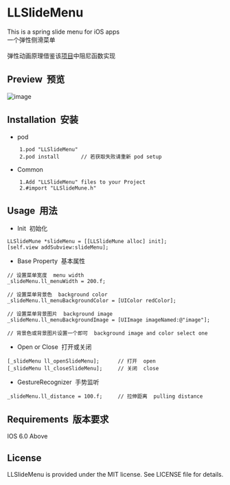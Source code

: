 # LLSlideMenu
This is a spring slide menu for iOS apps<br>
一个弹性侧滑菜单<br><br>
弹性动画原理借鉴该[项目](https://github.com/KittenYang/KYAnimatedPageControl)中阻尼函数实现

## Preview &nbsp;预览
![image](https://github.com/lilei644/LLSlideMenu/blob/master/Preview/LLSlideMenuPreview.gif)

## Installation &nbsp;安装
* pod
```
    1.pod "LLSlideMenu"
    2.pod install       // 若获取失败请重新 pod setup
```
* Common
```
    1.Add "LLSlideMenu" files to your Project
    2.#import "LLSlideMune.h"
```

## Usage &nbsp;用法
* Init &nbsp;初始化
```
LLSlideMune *slideMenu = [[LLSlideMune alloc] init];
[self.view addSubview:slideMenu];
```
* Base Property &nbsp;基本属性
```
// 设置菜单宽度  menu width
_slideMenu.ll_menuWidth = 200.f;

// 设置菜单背景色  background color
_slideMenu.ll_menuBackgroundColor = [UIColor redColor];

// 设置菜单背景图片  background image
_slideMenu.ll_menuBackgroundImage = [UIImage imageNamed:@"image"];

// 背景色或背景图片设置一个即可  background image and color select one

```
* Open or Close &nbsp;打开或关闭
```
[_slideMenu ll_openSlideMenu];      // 打开  open
[_slideMenu ll_closeSlideMenu];     // 关闭  close
```
* GestureRecognizer &nbsp;手势监听
```
_slideMenu.ll_distance = 100.f;     // 拉伸距离  pulling distance
```

## Requirements &nbsp;版本要求
IOS 6.0 Above

## License
LLSlideMenu is provided under the MIT license. See LICENSE file for details.

